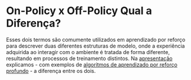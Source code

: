 # On-Policy x Off-Policy Qual a Diferença?

  Esses dois termos são comumente utilizados em aprendizado por reforço para descrever duas diferentes estruturas de modelo, onde a experiência adquirida ao interagir com o ambiente é tratada de forma diferente, resultando em processos de treinamento distintos. Na [apresentação](On-Policy%20x%20Off-Policy.pdf) explicamos - com exemplos de [algoritmos de aprendizado por reforço profundo](../../Aprendizado%20por%20Reforço%20Profundo) - a diferença entre os dois. 
